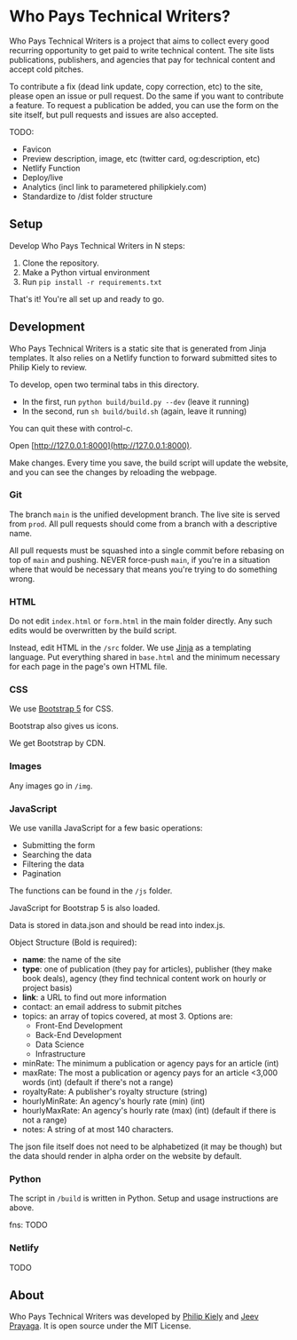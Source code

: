 # Who Pays Technical Writers?

Who Pays Technical Writers is a project that aims to collect every good recurring opportunity to get paid to write technical content. The site lists publications, publishers, and agencies that pay for technical content and accept cold pitches.

To contribute a fix (dead link update, copy correction, etc) to the site, please open an issue or pull request. Do the same if you want to contribute a feature. To request a publication be added, you can use the form on the site itself, but pull requests and issues are also accepted.

TODO:

* Favicon
* Preview description, image, etc (twitter card, og:description, etc)
* Netlify Function
* Deploy/live
* Analytics (incl link to parametered philipkiely.com)
* Standardize to /dist folder structure


## Setup

Develop Who Pays Technical Writers in N steps:

1. Clone the repository.
2. Make a Python virtual environment
3. Run `pip install -r requirements.txt`

That's it! You're all set up and ready to go.

## Development

Who Pays Technical Writers is a static site that is generated from Jinja templates. It also relies on a Netlify function to forward submitted sites to Philip Kiely to review.

To develop, open two terminal tabs in this directory.

* In the first, run `python build/build.py --dev` (leave it running)
* In the second, run `sh build/build.sh` (again, leave it running)

You can quit these with control-c.

Open [http://127.0.0.1:8000](http://127.0.0.1:8000).

Make changes. Every time you save, the build script will update the website, and you can see the changes by reloading the webpage.

### Git

The branch `main` is the unified development branch. The live site is served from `prod`. All pull requests should come from a branch with a descriptive name.

All pull requests must be squashed into a single commit before rebasing on top of `main` and pushing. NEVER force-push `main`, if you're in a situation where that would be necessary that means you're trying to do something wrong.

### HTML

Do not edit `index.html` or `form.html` in the main folder directly. Any such edits would be overwritten by the build script.

Instead, edit HTML in the `/src` folder. We use [Jinja](https://jinja.palletsprojects.com/en/2.11.x/) as a templating language. Put everything shared in `base.html` and the minimum necessary for each page in the page's own HTML file.

### CSS

We use [Bootstrap 5](https://getbootstrap.com) for CSS.

Bootstrap also gives us icons.

We get Bootstrap by CDN.

### Images

Any images go in `/img`.

### JavaScript

We use vanilla JavaScript for a few basic operations:

* Submitting the form
* Searching the data
* Filtering the data
* Pagination

The functions can be found in the `/js` folder.

JavaScript for Bootstrap 5 is also loaded.

Data is stored in data.json and should be read into index.js.

Object Structure (Bold is required):

* **name**: the name of the site
* **type**: one of publication (they pay for articles), publisher (they make book deals), agency (they find technical content work on hourly or project basis)
* **link**: a URL to find out more information
* contact: an email address to submit pitches
* topics: an array of topics covered, at most 3. Options are:
  * Front-End Development
  * Back-End Development
  * Data Science
  * Infrastructure
* minRate: The minimum a publication or agency pays for an article (int)
* maxRate: The most a publication or agency pays for an article <3,000 words (int) (default if there's not a range)
* royaltyRate: A publisher's royalty structure (string)
* hourlyMinRate: An agency's hourly rate (min) (int)
* hourlyMaxRate: An agency's hourly rate (max) (int) (default if there is not a range)
* notes: A string of at most 140 characters.

The json file itself does not need to be alphabetized (it may be though) but the data should render in alpha order on the website by default.

### Python

The script in `/build` is written in Python. Setup and usage instructions are above.

fns: TODO

### Netlify

TODO

## About

Who Pays Technical Writers was developed by [Philip Kiely](https://philipkiely.com) and [Jeev Prayaga](https://jeev.me). It is open source under the MIT License.